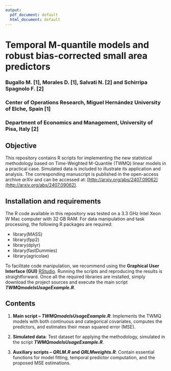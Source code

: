 ```yaml
---
output:
  pdf_document: default
  html_document: default
---
```

# Temporal M-quantile models and robust bias-corrected small area predictors

### Bugallo M. [1], Morales D. [1], Salvati N. [2] and Schirripa Spagnolo F. [2]

### Center of Operations Research, Miguel Hernández University of Elche, Spain [1]
### Department of Economics and Management, University of Pisa, Italy [2]

## Objective


This repository contains R scripts for implementing the new statistical methodology based on Time-Weighted M-Quantile (TWMQ) linear models in a practical case. Simulated data is included to illustrate its application and analysis. The corresponding manuscript is published in the open-access archive *arXiv* and can be accessed at: [http://arxiv.org/abs/2407.09062](http://arxiv.org/abs/2407.09062).

## Installation and requirements

The R code available in this repository was tested on a 3.3 GHz Intel Xeon W Mac computer with 32 GB RAM. For data manipulation and task processing, the following R packages are required:

-   library(MASS)
-   library(fpp2) 
-   library(dplyr)
-   library(fastDummies)
-   library(agricolae)


To facilitate code manipulation, we recommend using the **Graphical User Interface (GUI)** [RStudio](https://posit.co/downloads/). Running the scripts and reproducing the results is straightforward. Once all the required libraries are installed, simply download the project sources and execute the main script ***TWMQmodelsUsageExample.R***.

## Contents

1. **Main script – *TWMQmodelsUsageExample.R***: Implements the TWMQ models with both continuous and categorical covariates, computes the predictors, and estimates their mean squared error (MSE).  

2. **Simulated data**: Test dataset for applying the methodology, simulated in the script ***TWMQmodelsUsageExample.R***.

3. **Auxiliary scripts – *QRLM.R* and *QRLMweights.R***: Contain essential functions for model fitting, temporal predictor computation, and the proposed MSE estimations.  

